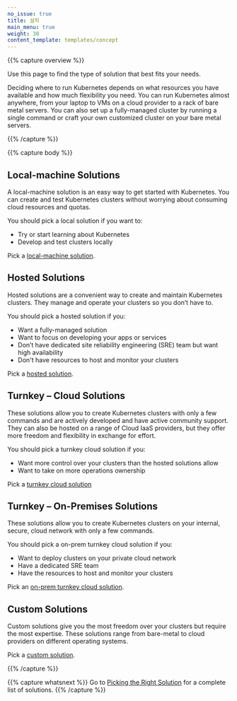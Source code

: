 ```yaml
---
no_issue: true
title: 설치
main_menu: true
weight: 30
content_template: templates/concept
---
```


{{% capture overview %}}

Use this page to find the type of solution that best fits your needs.

Deciding where to run Kubernetes depends on what resources you have available 
and how much flexibility you need. You can run Kubernetes almost anywhere, 
from your laptop to VMs on a cloud provider to a rack of bare metal servers. 
You can also set up a fully-managed cluster by running a single command or craft 
your own customized cluster on your bare metal servers.

{{% /capture %}}

{{% capture body %}}

## Local-machine Solutions

A local-machine solution is an easy way to get started with Kubernetes. You
can create and test Kubernetes clusters without worrying about consuming cloud
resources and quotas.

You should pick a local solution if you want to:

* Try or start learning about Kubernetes
* Develop and test clusters locally

Pick a [local-machine solution](/docs/setup/pick-right-solution/#local-machine-solutions).

## Hosted Solutions

Hosted solutions are a convenient way to create and maintain Kubernetes clusters. They 
manage and operate your clusters so you don’t have to.  

You should pick a hosted solution if you:

* Want a fully-managed solution
* Want to focus on developing your apps or services  
* Don’t have dedicated site reliability engineering (SRE) team but want high availability
* Don't have resources to host and monitor your clusters 

Pick a [hosted solution](/docs/setup/pick-right-solution/#hosted-solutions).

## Turnkey – Cloud Solutions


These solutions allow you to create Kubernetes clusters with only a few commands and 
are actively developed and have active community support. They can also be hosted on 
a range of Cloud IaaS providers, but they offer more freedom and flexibility in 
exchange for effort. 

You should pick a turnkey cloud solution if you:

* Want more control over your clusters than the hosted solutions allow
* Want to take on more operations ownership 

Pick a [turnkey cloud solution](/docs/setup/pick-right-solution/#turnkey-cloud-solutions)

## Turnkey – On-Premises Solutions

These solutions allow you to create Kubernetes clusters on your internal, secure,
cloud network with only a few commands.

You should pick a on-prem turnkey cloud solution if you:

* Want to deploy clusters on your private cloud network
* Have a dedicated SRE team
* Have the resources to host and monitor your clusters

Pick an [on-prem turnkey cloud solution](/docs/setup/pick-right-solution/#on-premises-turnkey-cloud-solutions).

## Custom Solutions

Custom solutions give you the most freedom over your clusters but require the 
most expertise. These solutions range from bare-metal to cloud providers on 
different operating systems.

Pick a [custom solution](/docs/setup/pick-right-solution/#custom-solutions).

{{% /capture %}}

{{% capture whatsnext %}}
Go to [Picking the Right Solution](/docs/setup/pick-right-solution/) for a complete
list of solutions.
{{% /capture %}}
